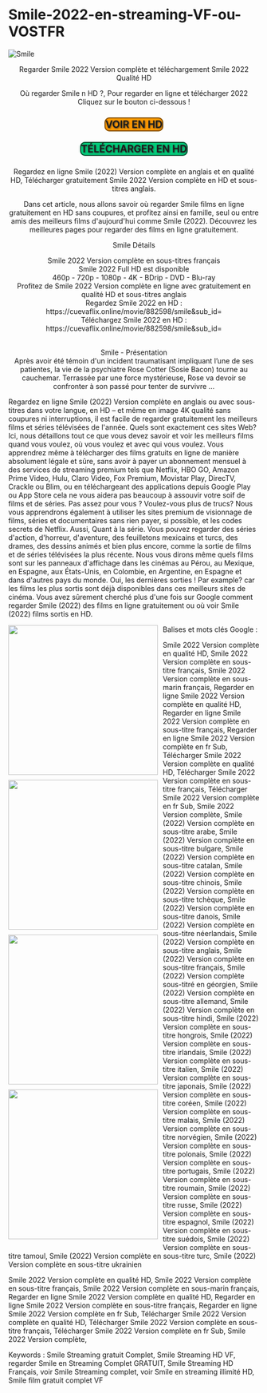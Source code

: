 # Smile-2022-en-streaming-VF-ou-VOSTFR

<p><img style="display: block; margin-left: auto; margin-right: auto;" src="https://image.tmdb.org/t/p/w185/3kbtoJw6ZN0UUQhSuiRbAatr2kV.jpg" alt="Smile"></p> <p style="text-align:center">Regarder Smile 2022 Version complète et téléchargement Smile 2022 Qualité HD</p> <p style="text-align:center">Où regarder Smile n HD ?, Pour regarder en ligne et télécharger 2022 Cliquez sur le bouton ci-dessous !</p> <p style="text-align:center;margin:25px 0px"><a href="https://cuevaflix.online/movie/882598/smile&sub_id=" style="text-align: center;border: solid 2px #804d00;border-radius: 10px;text-decoration: none;font-weight: 600;font-size: 20px; couleur : #ffffff ; espacement des lettres : 2 px ; marge : 5 px ; remplissage : 10px 20px 10px 20px;background : #ff9900;text-shadow : 1px 1px 3px #333;">VOIR EN HD</a></p> <p style="text-align:center;margin:25px 0px"><a href="https://cuevaflix.online/movie/882598/smile&sub_id=" style="text-align: center;border: solid 2px #004d2e;border-radius: 10px;text-decoration: none;font-weight: 600;font-size: 20px; couleur : #ffffff ; espacement des lettres : 2 px ; marge : 5 px ; remplissage : 10px 20px 10px 20px;background : #00cc7a;text-shadow : 1px 1px 3px #333;">TÉLÉCHARGER EN HD</a></p> <p style="text-align:center">Regardez en ligne Smile (2022) Version complète en anglais et en qualité HD, Télécharger gratuitement Smile 2022 Version complète en HD et sous-titres anglais.</p> <p style="text-align:center">Dans cet article, nous allons savoir où regarder Smile films en ligne gratuitement en HD sans coupures, et profitez ainsi en famille, seul ou entre amis des meilleurs films d'aujourd'hui comme Smile (2022). Découvrez les meilleures pages pour regarder des films en ligne gratuitement.</p> <p style="text-align:center">Smile Détails</p> <p style="text-align:center"> Smile 2022 Version complète en sous-titres français<br /> Smile 2022 Full HD est disponible<br /> 460p - 720p - 1080p - 4K - BDrip - DVD - Blu-ray<br /> Profitez de Smile 2022 Version complète en ligne avec gratuitement en qualité HD et sous-titres anglais<br /> Regardez Smile 2022 en HD : <br /> https://cuevaflix.online/movie/882598/smile&sub_id=<br /> Téléchargez Smile 2022 en HD : <br /> https://cuevaflix.online/movie/882598/smile&sub_id=<br /><br /> <p style="text-align:center">Smile - Présentation <br /> Après avoir été témoin d'un incident traumatisant impliquant l’une de ses patientes, la vie de la psychiatre Rose Cotter (Sosie Bacon) tourne au cauchemar. Terrassée par une force mystérieuse, Rose va devoir se confronter à son passé pour tenter de survivre … </p> <p>Regardez en ligne Smile (2022) Version complète en anglais ou avec sous-titres dans votre langue, en HD – et même en image 4K qualité sans coupures ni interruptions, il est facile de regarder gratuitement les meilleurs films et séries télévisées de l'année. Quels sont exactement ces sites Web? Ici, nous détaillons tout ce que vous devez savoir et voir les meilleurs films quand vous voulez, où vous voulez et avec qui vous voulez. Vous apprendrez même à télécharger des films gratuits en ligne de manière absolument légale et sûre, sans avoir à payer un abonnement mensuel à des services de streaming premium tels que Netflix, HBO GO, Amazon Prime Video, Hulu, Claro Video, Fox Premium, Movistar Play, DirecTV, Crackle ou Blim, ou en téléchargeant des applications depuis Google Play ou App Store cela ne vous aidera pas beaucoup à assouvir votre soif de films et de séries. Pas assez pour vous ? Voulez-vous plus de trucs? Nous vous apprendrons également à utiliser les sites premium de visionnage de films, séries et documentaires sans rien payer, si possible, et les codes secrets de Netflix. Aussi, Quant à la série. Vous pouvez regarder des séries d'action, d'horreur, d'aventure, des feuilletons mexicains et turcs, des drames, des dessins animés et bien plus encore, comme la sortie de films et de séries télévisées la plus récente. Nous vous dirons même quels films sont sur les panneaux d'affichage dans les cinémas au Pérou, au Mexique, en Espagne, aux États-Unis, en Colombie, en Argentine, en Espagne et dans d'autres pays du monde. Oui, les dernières sorties ! Par example? car les films les plus sortis sont déjà disponibles dans ces meilleurs sites de cinéma. Vous avez sûrement cherché plus d'une fois sur Google comment regarder Smile (2022) des films en ligne gratuitement ou où voir Smile (2022) films sortis en HD.</p> <p style="text-align:center"> <img src="http://image.tmdb.org/t/p/w780/mVNPfpydornVe4H4UCIk7WevWjf.jpg" href="https://cuevaflix.online/movie/882598/smile&sub_id=" class="img-responsive " style="margin-right:10px;margin-bottom:10px;padding:0px;width:300px;float:left"/> <img src="http://image.tmdb.org/t/p/w780/ev0PWpXvWWoWsg69hOcXjZs2Ayn.jpg" href="https://cuevaflix.online/movie/882598/smile&sub_id=" class="img-responsive " style="margin-right:10px;margin-bottom:10px;padding:0px;width:300px;float:left"/> <img src="http://image.tmdb.org/t/p/w780/oaX6ZFh6vDHmgjYKaym1vvRphgR.jpg" href="https://cuevaflix.online/movie/882598/smile&sub_id=" class="img-responsive " style="margin-right:10px;margin-bottom:10px;padding:0px;width:300px;float:left"/> <img src="http://image.tmdb.org/t/p/w780/s8SVbEmbUhGVRJOCF1C5CPm9m7o.jpg" href="https://cuevaflix.online/movie/882598/smile&sub_id=" class="img-responsive " style="margin-right:10px;margin-bottom:10px;padding:0px;width:300px;float:left"/> </p> <p>Balises et mots clés Google :</p> <p>Smile 2022 Version complète en qualité HD, Smile 2022 Version complète en sous-titre français, Smile 2022 Version complète en sous-marin français, Regarder en ligne Smile 2022 Version complète en qualité HD, Regarder en ligne Smile 2022 Version complète en sous-titre français, Regarder en ligne Smile 2022 Version complète en fr Sub, Télécharger Smile 2022 Version complète en qualité HD, Télécharger Smile 2022 Version complète en sous-titre français, Télécharger Smile 2022 Version complète en fr Sub, Smile 2022 Version complète, Smile (2022) Version complète en sous-titre arabe, Smile (2022) Version complète en sous-titre bulgare, Smile (2022) Version complète en sous-titre catalan, Smile (2022) Version complète en sous-titre chinois, Smile (2022) Version complète en sous-titre tchèque, Smile (2022) Version complète en sous-titre danois, Smile (2022) Version complète en sous-titre néerlandais, Smile (2022) Version complète en sous-titre anglais, Smile (2022) Version complète en sous-titre français, Smile (2022) Version complète sous-titré en géorgien, Smile (2022) Version complète en sous-titre allemand, Smile (2022) Version complète en sous-titre hindi, Smile (2022) Version complète en sous-titre hongrois, Smile (2022) Version complète en sous-titre irlandais, Smile (2022) Version complète en sous-titre italien, Smile (2022) Version complète en sous-titre japonais, Smile (2022) Version complète en sous-titre coréen, Smile (2022) Version complète en sous-titre malais, Smile (2022) Version complète en sous-titre norvégien, Smile (2022) Version complète en sous-titre polonais, Smile (2022) Version complète en sous-titre portugais, Smile (2022) Version complète en sous-titre roumain, Smile (2022) Version complète en sous-titre russe, Smile (2022) Version complète en sous-titre espagnol, Smile (2022) Version complète en sous-titre suédois, Smile (2022) Version complète en sous-titre tamoul, Smile (2022) Version complète en sous-titre turc, Smile (2022) Version complète en sous-titre ukrainien</p>

Smile 2022 Version complète en qualité HD, Smile 2022 Version complète en sous-titre français, Smile 2022 Version complète en sous-marin français, Regarder en ligne Smile 2022 Version complète en qualité HD, Regarder en ligne Smile 2022 Version complète en sous-titre français, Regarder en ligne Smile 2022 Version complète en fr Sub, Télécharger Smile 2022 Version complète en qualité HD, Télécharger Smile 2022 Version complète en sous-titre français, Télécharger Smile 2022 Version complète en fr Sub, Smile 2022 Version complète,

Keywords : Smile Streaming gratuit Complet, Smile Streaming HD VF, regarder Smile en Streaming Complet GRATUIT, Smile Streaming HD Français, voir Smile Streaming complet, voir Smile en streaming illimité HD, Smile film gratuit complet VF
